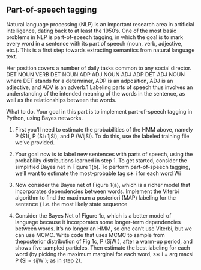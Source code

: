 ## Part-of-speech tagging

Natural language processing (NLP) is an important research area in artificial intelligence, dating
back to at least the 1950’s. One of the most basic problems in NLP is part-of-speech tagging, in
which the goal is to mark every word in a sentence with its part of speech (noun, verb, adjective,
etc.). This is a first step towards extracting semantics from natural language text.

Her position covers a number of daily tasks common to any social director.
DET NOUN VERB DET NOUN ADP ADJ NOUN ADJ ADP DET ADJ NOUN
where DET stands for a determiner, ADP is an adposition, ADJ is an adjective, and ADV is an
adverb.1 Labeling parts of speech thus involves an understanding of the intended meaning of the
words in the sentence, as well as the relationships between the words.

What to do. Your goal in this part is to implement part-of-speech tagging in Python, using Bayes
networks.
1. First you’ll need to estimate the probabilities of the HMM above, namely P (S1), P (Si+1jSi),
and P (WijSi). To do this, use the labeled training file we’ve provided.

2. Your goal now is to label new sentences with parts of speech, using the probability distributions learned in step 1. To get started, consider the simplified Bayes net in Figure 1(b).
To perform part-of-speech tagging, we’ll want to estimate the most-probable tag s∗ i for each
word Wi

3. Now consider the Bayes net of Figure 1(a), which is a richer model that incorporates dependencies between words. Implement the Viterbi algorithm to find the maximum a posteriori
(MAP) labeling for the sentence { i.e. the most likely state sequence

4. Consider the Bayes Net of Figure 1c, which is a better model of language because it incorporates some longer-term dependencies between words. It’s no longer an HMM, so one
can’t use Viterbi, but we can use MCMC. Write code that uses MCMC to sample from theposterior distribution of Fig 1c, P (SjW ), after a warm-up period, and shows five sampled
particles. Then estimate the best labeling for each word (by picking the maximum marginal
for each word, s∗ i = arg maxsi P (Si = sijW ); as in step 2).
